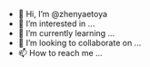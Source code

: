 - 👋 Hi, I’m @zhenyaetoya
- 👀 I’m interested in ...
- 🌱 I’m currently learning ...
- 💞️ I’m looking to collaborate on ...
- 📫 How to reach me ...

<!---
zhenyaetoya/zhenyaetoya is a ✨ special ✨ repository because its `README.md` (this file) appears on your GitHub profile.
You can click the Preview link to take a look at your changes.
--->
